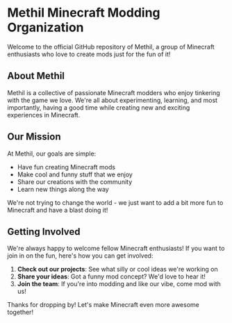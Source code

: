 # Methil Minecraft Modding Organization

Welcome to the official GitHub repository of Methil, a group of Minecraft enthusiasts who love to create mods just for the fun of it!

## About Methil

Methil is a collective of passionate Minecraft modders who enjoy tinkering with the game we love. We're all about experimenting, learning, and most importantly, having a good time while creating new and exciting experiences in Minecraft.

## Our Mission

At Methil, our goals are simple:

- Have fun creating Minecraft mods
- Make cool and funny stuff that we enjoy
- Share our creations with the community
- Learn new things along the way

We're not trying to change the world - we just want to add a bit more fun to Minecraft and have a blast doing it!

## Getting Involved

We're always happy to welcome fellow Minecraft enthusiasts! If you want to join in on the fun, here's how you can get involved:

1. **Check out our projects**: See what silly or cool ideas we're working on
2. **Share your ideas**: Got a funny mod concept? We'd love to hear it!
3. **Join the team**: If you're into modding and like our vibe, come mod with us!

Thanks for dropping by! Let's make Minecraft even more awesome together!